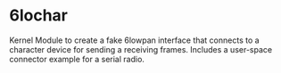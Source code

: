 # 6lochar
Kernel Module to create a fake 6lowpan interface that connects to a character device for sending a receiving frames. Includes a user-space connector example for a serial radio.
